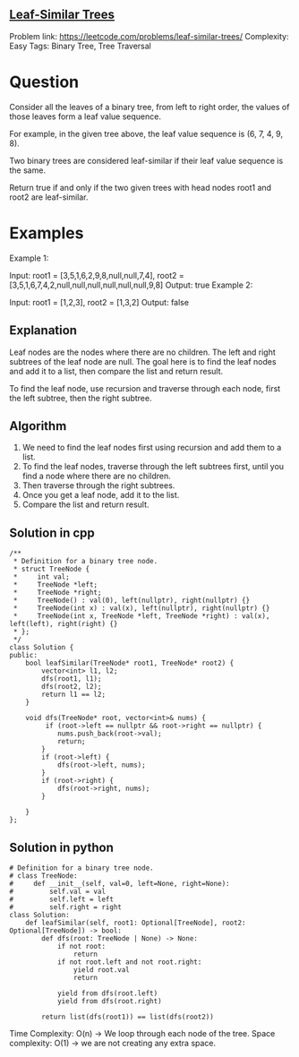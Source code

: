 ## [Leaf-Similar Trees](https://leetcode.com/problems/leaf-similar-trees)

Problem link: https://leetcode.com/problems/leaf-similar-trees/
Complexity: Easy 
Tags: Binary Tree, Tree Traversal 


# Question

Consider all the leaves of a binary tree, from left to right order, the values of those leaves form a leaf value sequence.


For example, in the given tree above, the leaf value sequence is (6, 7, 4, 9, 8).

Two binary trees are considered leaf-similar if their leaf value sequence is the same.

Return true if and only if the two given trees with head nodes root1 and root2 are leaf-similar.


# Examples

Example 1:


Input: root1 = [3,5,1,6,2,9,8,null,null,7,4], root2 = [3,5,1,6,7,4,2,null,null,null,null,null,null,9,8]
Output: true
Example 2:


Input: root1 = [1,2,3], root2 = [1,3,2]
Output: false

## Explanation

Leaf nodes are the nodes where there are no children. The left and right subtrees of the leaf node are null.
The goal here is to find the leaf nodes and add it to a list, then compare the list and return result. 

To find the leaf node, use recursion and traverse through each node, first the left subtree, then the right subtree.

## Algorithm

1. We need to find the leaf nodes first using recursion and add them to a list.  
2. To find the leaf nodes, traverse through the left subtrees first, until you find a node where there are no children.
3. Then traverse through the right subtrees.
4. Once you get a leaf node, add it to the list. 
5. Compare the list and return result. 


## Solution in cpp

```
/**
 * Definition for a binary tree node.
 * struct TreeNode {
 *     int val;
 *     TreeNode *left;
 *     TreeNode *right;
 *     TreeNode() : val(0), left(nullptr), right(nullptr) {}
 *     TreeNode(int x) : val(x), left(nullptr), right(nullptr) {}
 *     TreeNode(int x, TreeNode *left, TreeNode *right) : val(x), left(left), right(right) {}
 * };
 */
class Solution {
public:
    bool leafSimilar(TreeNode* root1, TreeNode* root2) {
        vector<int> l1, l2;
        dfs(root1, l1);
        dfs(root2, l2);
        return l1 == l2;
    }

    void dfs(TreeNode* root, vector<int>& nums) {
         if (root->left == nullptr && root->right == nullptr) {
            nums.push_back(root->val);
            return;
        }
        if (root->left) {
            dfs(root->left, nums);
        }
        if (root->right) {
            dfs(root->right, nums);
        }
        
    }
};

```
## Solution in python 

```
# Definition for a binary tree node.
# class TreeNode:
#     def __init__(self, val=0, left=None, right=None):
#         self.val = val
#         self.left = left
#         self.right = right
class Solution:
    def leafSimilar(self, root1: Optional[TreeNode], root2: Optional[TreeNode]) -> bool:
        def dfs(root: TreeNode | None) -> None:
            if not root:
                return
            if not root.left and not root.right:
                yield root.val
                return

            yield from dfs(root.left)
            yield from dfs(root.right)

        return list(dfs(root1)) == list(dfs(root2))

```
Time Complexity: O(n) -> We loop through each node of the tree. 
Space complexity: O(1) -> we are not creating any extra space. 	
